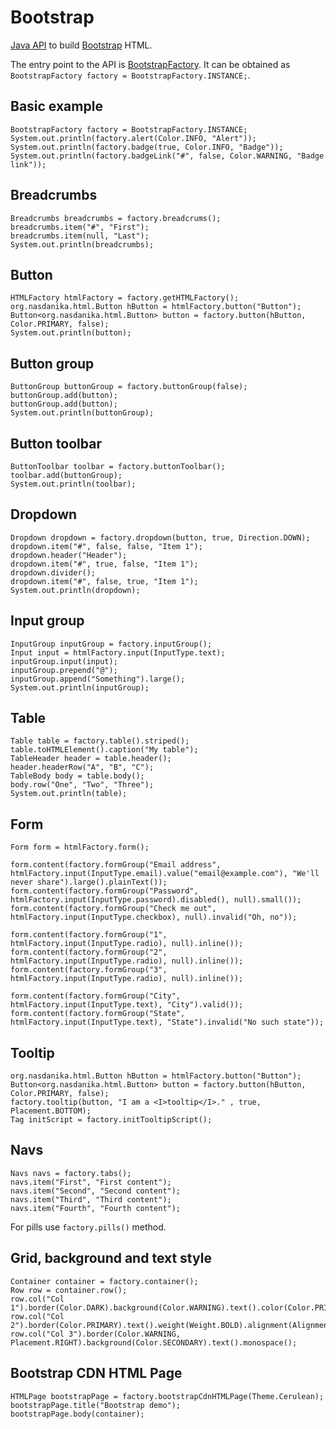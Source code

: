 # Bootstrap

[Java API](apidocs/bootstrap/index.html) to build [Bootstrap](https://getbootstrap.com/) HTML.

The entry point to the API is [BootstrapFactory](apidocs/bootstrap/index.html?org/nasdanika/html/bootstrap/BootstrapFactory.html).
It can be obtained as ``BootstrapFactory factory = BootstrapFactory.INSTANCE;``.  

## Basic example

```
BootstrapFactory factory = BootstrapFactory.INSTANCE;
System.out.println(factory.alert(Color.INFO, "Alert"));
System.out.println(factory.badge(true, Color.INFO, "Badge"));
System.out.println(factory.badgeLink("#", false, Color.WARNING, "Badge link"));
```

## Breadcrumbs

```		
Breadcrumbs breadcrumbs = factory.breadcrums();
breadcrumbs.item("#", "First");
breadcrumbs.item(null, "Last");
System.out.println(breadcrumbs);
```

## Button

```
HTMLFactory htmlFactory = factory.getHTMLFactory();		
org.nasdanika.html.Button hButton = htmlFactory.button("Button");	
Button<org.nasdanika.html.Button> button = factory.button(hButton, Color.PRIMARY, false);
System.out.println(button);
```

## Button group

```		
ButtonGroup buttonGroup = factory.buttonGroup(false);
buttonGroup.add(button);
buttonGroup.add(button);
System.out.println(buttonGroup);
```

## Button toolbar

```		
ButtonToolbar toolbar = factory.buttonToolbar();
toolbar.add(buttonGroup);
System.out.println(toolbar);
```
	
## Dropdown

```		
Dropdown dropdown = factory.dropdown(button, true, Direction.DOWN);
dropdown.item("#", false, false, "Item 1");
dropdown.header("Header");
dropdown.item("#", true, false, "Item 1");
dropdown.divider();
dropdown.item("#", false, true, "Item 1");
System.out.println(dropdown);
```

## Input group
		
```		
InputGroup inputGroup = factory.inputGroup();
Input input = htmlFactory.input(InputType.text);
inputGroup.input(input);
inputGroup.prepend("@");
inputGroup.append("Something").large();
System.out.println(inputGroup);
```
	
## Table

``` 		
Table table = factory.table().striped();
table.toHTMLElement().caption("My table");
TableHeader header = table.header();
header.headerRow("A", "B", "C");
TableBody body = table.body();
body.row("One", "Two", "Three");		
System.out.println(table);
```

## Form		

```		
Form form = htmlFactory.form();
		
form.content(factory.formGroup("Email address", htmlFactory.input(InputType.email).value("email@example.com"), "We'll never share").large().plainText());
form.content(factory.formGroup("Password", htmlFactory.input(InputType.password).disabled(), null).small());
form.content(factory.formGroup("Check me out", htmlFactory.input(InputType.checkbox), null).invalid("Oh, no"));

form.content(factory.formGroup("1", htmlFactory.input(InputType.radio), null).inline());
form.content(factory.formGroup("2", htmlFactory.input(InputType.radio), null).inline());
form.content(factory.formGroup("3", htmlFactory.input(InputType.radio), null).inline());

form.content(factory.formGroup("City", htmlFactory.input(InputType.text), "City").valid());
form.content(factory.formGroup("State", htmlFactory.input(InputType.text), "State").invalid("No such state"));
```

## Tooltip

```
org.nasdanika.html.Button hButton = htmlFactory.button("Button");	
Button<org.nasdanika.html.Button> button = factory.button(hButton, Color.PRIMARY, false);
factory.tooltip(button, "I am a <I>tooltip</I>." , true, Placement.BOTTOM);
Tag initScript = factory.initTooltipScript();
```

## Navs

```
Navs navs = factory.tabs();
navs.item("First", "First content");
navs.item("Second", "Second content");
navs.item("Third", "Third content");
navs.item("Fourth", "Fourth content");
```

For pills use ``factory.pills()`` method.

## Grid, background and text style

```
Container container = factory.container();
Row row = container.row();
row.col("Col 1").border(Color.DARK).background(Color.WARNING).text().color(Color.PRIMARY);
row.col("Col 2").border(Color.PRIMARY).text().weight(Weight.BOLD).alignment(Alignment.CENTER);
row.col("Col 3").border(Color.WARNING, Placement.RIGHT).background(Color.SECONDARY).text().monospace();		
```

## Bootstrap CDN HTML Page

```
HTMLPage bootstrapPage = factory.bootstrapCdnHTMLPage(Theme.Cerulean);
bootstrapPage.title("Bootstrap demo");
bootstrapPage.body(container);		
```
